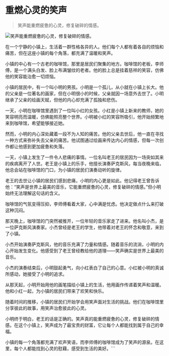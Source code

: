 # 重燃心灵的笑声

> 笑声能重燃疲惫的心灵，修复破碎的情感。

![笑声能重燃疲惫的心灵，修复破碎的情感。](/images/504fb8dd362549e1b6d32e0000c4594f.jpg)


在一个宁静的小镇上，生活着一群性格各异的人。他们每个人都有着各自的烦恼和痛苦，但在这座小镇的每个角落，都充满了温暖和笑声。

小镇的中心有一个古老的咖啡馆，那里是居民们聚集的地方。咖啡馆的老板，李师傅，是一个满头白发、脸上布满皱纹的老者。他的脸上总是挂着慈祥的笑容，仿佛他的笑容能治愈一切烦恼。

小镇的居民中，有一个叫小明的男孩。小明是一个孤儿，从小就在小镇上长大。他的父亲是一位著名的画家，但在小明很小的时候，父亲就因一场意外去世了。小明继承了父亲的绘画天赋，但他的内心却充满了孤独和悲伤。

一天，小明在咖啡馆里遇到了一位叫小红的女孩。小红是小镇上新来的教师，她的笑容明亮而温暖，仿佛能照亮整个世界。小明被小红的笑容所吸引，他开始频繁地来到咖啡馆，希望能够接近她。

然而，小明的内心深处藏着一段不为人知的痛苦。他的父亲去世后，他一直在寻找一种方式来弥补失去父亲的痛苦。他试图通过绘画来传达内心的情感，但每一次创作都让他感到更加疲惫和失落。

一天，小镇上发生了一件令人悲痛的事情。一位名叫老王的居民因为一场突如其来的疾病离开了人世。老王是小镇上的乐手，他擅长演奏萨克斯风，每当夜晚来临，他总会站在咖啡馆的门口，为小镇的居民们演奏动听的旋律。

老王的去世让小镇的居民们感到悲痛，小明的内心更是如此。他记得老王曾告诉他：“笑声是世界上最美的音乐，它能重燃疲惫的心灵，修复破碎的情感。”但小明始终无法理解这句话的含义。

咖啡馆的气氛变得压抑，李师傅看着大家，心中满是忧虑。他决定做点什么来打破这种沉闷。

那天晚上，咖啡馆的门突然被推开，一位年轻的音乐家走了进来。他名叫小杰，是一位萨克斯风演奏家。小杰曾经是老王的学生，他带着对老王的怀念和敬意，来到了小镇。

小杰开始演奏萨克斯风，他的音乐充满了力量和情感。随着音乐的流淌，小明的内心开始发生变化。他感受到了老王曾经教给他的道理——笑声确实是世界上最美的音乐。

小杰的演奏结束后，小明鼓起勇气，向小红表白了自己的心意。小红被小明的真诚所感动，她接受了小明的追求。

从那天起，小明开始用他的画笔描绘小镇上的生活，他用画作传递着笑声和温暖。他和小红一起，为小镇的居民们带来了欢笑和快乐。

随着时间的推移，小镇的居民们开始学会用笑声面对生活的挑战。他们在咖啡馆里分享彼此的故事，用笑声治愈彼此的心灵。

小明终于明白，老王的话是正确的。笑声真的能重燃疲惫的心灵，修复破碎的情感。在这个小镇上，笑声成为了最宝贵的财富，它让每个人都能找到属于自己的幸福。

小镇的每一个角落都充满了欢声笑语，而李师傅的咖啡馆成为了笑声的源泉。在这里，每个人都能找到心灵的慰藉，感受到生活的美好。```